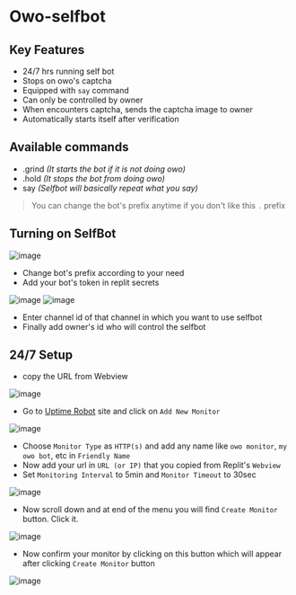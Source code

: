 # Owo-selfbot

## Key Features 
- 24/7 hrs running self bot 
- Stops on owo's captcha 
- Equipped with `say` command 
- Can only be controlled by owner 
- When encounters captcha, sends the captcha image to owner 
- Automatically starts itself after verification 


## Available commands
- .grind *(It starts the bot if it is not doing owo)*
- .hold *(It stops the bot from doing owo)*
- say *(Selfbot will basically repeat what you say)*
> You can change the bot's prefix anytime if you don't like this `.` prefix


## Turning on SelfBot

![image](https://i.imgur.com/s4SaMra.png)
- Change bot's prefix according to your need
- Add your bot's token in replit secrets

![image](https://i.imgur.com/NqUDN1x.png) ![image](https://i.imgur.com/zh8Q6x1.png)
- Enter channel id of that channel in which you want to use selfbot
- Finally add owner's id who will control the selfbot

## 24/7 Setup
- copy the URL from Webview

![image](https://i.imgur.com/KuHfo4d.png)
- Go to [Uptime Robot](https://uptimerobot.com/) site and click on `Add New Monitor`

![image](https://i.imgur.com/24wSrSX.png)
- Choose `Monitor Type` as `HTTP(s)` and add any name like `owo monitor`, `my owo bot`, etc in `Friendly Name`
- Now add your url in `URL (or IP)` that you copied from Replit's `Webview`
- Set `Monitoring Interval` to 5min and `Monitor Timeout` to 30sec

![image](https://i.imgur.com/DrFCcvy.png)
- Now scroll down and at end of the menu you will find `Create Monitor` button. Click it.

![image](https://i.imgur.com/d5qjyuV.png)
- Now confirm your monitor by clicking on this button which will appear after clicking `Create Monitor` button

![image](https://i.imgur.com/T7Yg87N.png)
